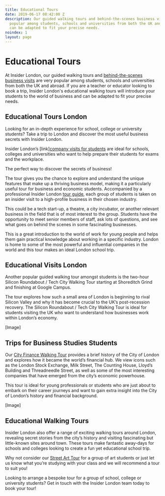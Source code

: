 ```yaml
---
title: Educational Tours
date: 2019-06-17 08:42:00 Z
description: Our guided walking tours and behind-the-scenes business visits are very
  popular among students, schools and universities from both the UK and abroad and
  can be adapted to fit your precise needs.
noindex: 1
layout: page
---
```


# Educational Tours

At Insider London, our guided walking tours and [behind-the-scenes business visits](https://www.insider-london.co.uk/in-depth-business-visits/) are very popular among students, schools and universities from both the UK and abroad. If you are a teacher or educator looking to book a trip, Insider London's educational walking tours will introduce your students to the world of business and can be adapted to fit your precise needs.

## Educational Tours London

Looking for an in-depth experience for school, college or university students? Take a trip to London and discover the most useful business secrets with Insider London.

Insider London’s \[link\][company visits for students](https://www.insider-london.co.uk/in-depth-business-visits/) are ideal for schools, colleges and universities who want to help prepare their students for exams and the workplace.

The perfect way to discover the secrets of business!

The tour gives you the chance to explore and understand the unique features that make up a thriving business model, making it a particularly useful tour for business and economic students. Accompanied by a professional Insider London [tour guide](https://www.insider-london.co.uk/tour-guides/), each group of students is taken on an insider visit to a high-profile business in their chosen industry.

This could be a tech start-up, a theatre, a city incubator, or another relevant business in the field that is of most interest to the group. Students have the opportunity to meet senior members of staff, ask lots of questions, and see what goes on behind the scenes in some fascinating businesses.

This is a great introduction to the world of work for young people and helps them gain practical knowledge about working in a specific industry. London is home to some of the most powerful and influential companies in the world and this tour makes an ideal London school trip.

## Educational Visits London

Another popular guided walking tour amongst students is the two-hour Silicon Roundabout / Tech City Walking Tour starting at Shoreditch Grind and finishing at Google Campus.

The tour explores how such a small area of London is beginning to rival Silicon Valley and why it has become crucial to the UK’s post-recession recovery. The Silicon Roundabout / Tech City Walking Tour is ideal for students visiting the UK who want to understand how businesses work within London’s economy.

\[Image\]

## Trips for Business Studies Students

Our [City Finance Walking Tour](https://www.insider-london.co.uk/tours/london-finance-walking-tour/) provides a brief history of the City of London and explores how it became the world’s financial hub. We view icons such as the London Stock Exchange, Milk Street, The Counting House, Lloyd’s Building and Threadneedle Street, as well as some of the most interesting companies that have emerged from the city’s economic powerhouse.

This tour is ideal for young professionals or students who are just about to embark on their career journeys and want to gain extra insight into the City of London’s history and financial background.

\[Image\]

## Educational Walking Tours

Insider London also offer a range of exciting walking tours around London, revealing secret stories from the city’s history and visiting fascinating but little-known sites around town. These tours make fantastic away-days for schools and colleges looking to create a fun yet educational school trip.

Why not consider our [Street Art Tour](https://www.insider-london.co.uk/tours/street-art-tour-london/) for a group of art students or just let us know what you’re studying with your class and we will recommend a tour to suit you!

Looking to arrange a bespoke tour for a group of school, college or university students? Get in touch with the Insider London team today to book your tour!